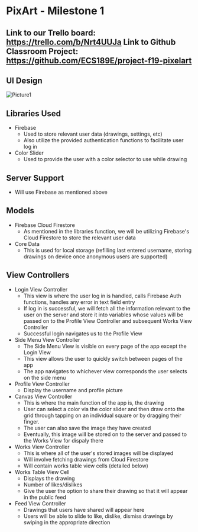 # PixArt - Milestone 1

**Link to our Trello board:** https://trello.com/b/Nrt4UUJa
**Link to Github Classroom Project:** https://github.com/ECS189E/project-f19-pixelart
---

## UI Design
![Picture1](https://user-images.githubusercontent.com/8505929/68825451-04be8800-064f-11ea-92ce-8adb7a38dcb5.png)




## Libraries Used
- Firebase
    - Used to store relevant user data (drawings, settings, etc)
    - Also utilize the provided authentication functions to facilitate user log in
-  Color Slider
    - Used to provide the user with a color selector to use while drawing

## Server Support
- Will use Firebase as mentioned above

## Models
- Firebase Cloud Firestore
    - As mentioned in the libraries function, we will be utilizing Firebase's Cloud Firestore to store the relevant user data
- Core Data
    - This is used for local storage (refilling last entered username, storing drawings on device once anonymous users are supported)


## View Controllers
- Login View Controller
    - This view is where the user log in is handled, calls Firebase Auth functions, handles any error in text field entry
    - If log in is successful, we will fetch all the information relevant to the user on the server and store it into variables whose values will be passed on to the Profile View Controller and subsequent Works View Controller
    - Successful login navigates us to the Profile View
- Side Menu View Controller
    - The Side Menu View is visible on every page of the app except the Login View
    - This view allows the user to quickly switch between pages of the app
    - The app navigates to whichever view corresponds the user selects on the side menu
- Profile View Controller
    - Display the username and profile picture
- Canvas View Controller
    - This is where the main function of the app is, the drawing
    - User can select a color via the color slider and then draw onto the grid through tapping on an individual square or by dragging their finger.
    - The user can also save the image they have created
    - Eventually, this image will be stored on to the server and passed to the Works View for dispaly there
-  Works View Controller
    - This is where all of the user's stored images will be displayed
    - Will involve fetching drawings from Cloud Firestore
    - Will contain works table view cells (detailed below)
- Works Table View Cell
    - Displays the drawing
    - Number of likes/dislikes
    - Give the user the option to share their drawing so that it will appear in the public feed
- Feed View Controller
    - Drawings that users have shared will appear here
    - Users will be able to slide to like, dislike, dismiss drawings by swiping in the appropriate direction

    
